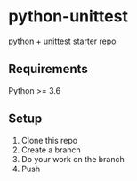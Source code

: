 # python-unittest

python + unittest starter repo

## Requirements

Python >= 3.6

## Setup

1. Clone this repo
2. Create a branch
3. Do your work on the branch
4. Push

